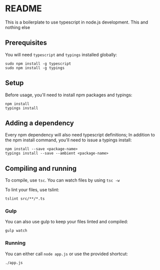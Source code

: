 # README

This is a boilerplate to use typescript in node.js development.
This and nothing else

## Prerequisites

You will need `typescript` and `typings` installed globally:

    sudo npm install -g typescript
    sudo npm install -g typings

## Setup

Before usage, you'll need to install npm packages and typings:

    npm install
    typings install

## Adding a dependency

Every npm dependency will also need typescript definitions; In addition to the
npm install command, you'll need to issue a typings install:

    npm install --save <package-name>
    typings install --save --ambient <package-name>

## Compiling and running


To compile, use `tsc`.
You can watch files by using `tsc -w`

To lint your files, use tslint:

    tslint src/**/*.ts

### Gulp

You can also use gulp to keep your files linted and compiled:

    gulp watch

### Running

You can either call `node app.js` or use the provided shortcut:

    ./app.js
